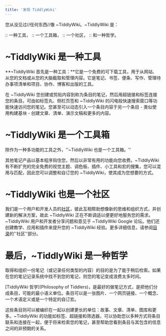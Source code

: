 ```yaml
---
title: '发现 TiddlyWiki'
---
```


您从没见过//任何东西//像 ~TiddlyWiki。~TiddlyWiki 是：

:: 一种工具， 
:: 一个工具箱，
:: 一个社区， 
:: 和一种哲学。 

# ~TiddlyWiki 是一种工具

**~TiddlyWiki 首先是一种工具：**它是一个免费的可下载工具，用于从网站、从您的文档或从您的大脑截取和管理内容。它是笔记、书签、便条、写作、管理待办事项清单和项目、协作、博客和出版的工具。

在 ~TiddlyWiki 您创建或剪贴内容到称为条目的笔记，然后用超链接和标签连接您的条目。可由如标签丸、侧栏页签和 ~TiddlyWiki 的闪电般快速搜索窗口等功能快速访问您的笔记。您甚至可以动态引入一个条目内容于另一个条目 - 类似使用构建基块 - 创建文章、清单、演示文稿和更多的内容。

# ~TiddlyWiki 是一个工具箱

除作为一种多功能的工具之外，''~TiddlyWiki 也是一个工具箱。''

其他笔记产品以基本程序钩住您，然后以非常有用的功能向您收费。~TiddlyWiki 有不断扩充的完全免费的视觉主题、调色板、插件、小工具和宏的搜集，您可以混用与匹配，因此您可以调整和自订您的 ~TiddlyWiki，使其成为您想要的方式。

# ~TiddlyWiki 也是一个社区

我们是一个用户和开发人员的[社区](Community)，彼此互相帮助想像新的思维和组织方式，并创建新的解决方案，故此 ~TiddlyWiki 正在不断调适以便更好地服务您的需求。~TiddlyWiki 用户和开发者分享问题和意见于 ~TiddlyWiki Google 论坛。他们还创建教学、应用和插件来提升您的 ~TiddlyWiki 经验。更多详细信息，请参阅[目录](TableOfContents)的''社区''部分。

# 最后，~TiddlyWiki 是一种哲学

取得和组织一份笔记（或记录任何类型的内容）的目的是为了能于稍后检索。如果在您的笔记记录系统中找不到您的笔记，则您的笔记变成浪费太多时间。

[TiddlyWiki 哲学](Philosophy of Tiddlers)，是最好的做笔记方式，是把他们分成条目，可能的最小语义单位。条目可以是一张图片、一个网页链接、一个概念、一个术语定义或是一个特定的自订宏。

这些条目则可以被编织在一起以创建更长的单位：故事、文章、清单、图库和更多。~TiddlyWiki 的功能如标签、超链接和筛选器，可以协助您以多种方式将条目联系和连接在一起，便于将来检索您的笔记，甚至帮助您看到条目与其包含的信息之间的非预期的关系。
